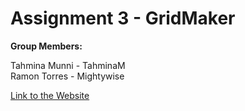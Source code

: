 # Assignment 3 - GridMaker

<b>Group Members:</b>

Tahmina Munni - TahminaM </br>
Ramon Torres - Mightywise </br>

[Link to the Website](http://127.0.0.1:5500/Assignment3_GridMaker/)
